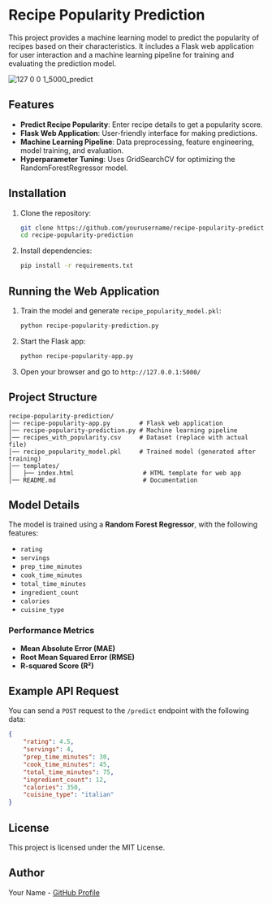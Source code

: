 # Recipe Popularity Prediction
This project provides a machine learning model to predict the popularity of recipes based on their characteristics. It includes a Flask web application for user interaction and a machine learning pipeline for training and evaluating the prediction model.

![127 0 0 1_5000_predict](https://github.com/user-attachments/assets/90f11243-68ca-4ecb-b9d1-507e3521026c)

## Features
- **Predict Recipe Popularity**: Enter recipe details to get a popularity score.
- **Flask Web Application**: User-friendly interface for making predictions.
- **Machine Learning Pipeline**: Data preprocessing, feature engineering, model training, and evaluation.
- **Hyperparameter Tuning**: Uses GridSearchCV for optimizing the RandomForestRegressor model.

## Installation

1. Clone the repository:
   ```bash
   git clone https://github.com/yourusername/recipe-popularity-prediction.git
   cd recipe-popularity-prediction
   ```

2. Install dependencies:
   ```bash
   pip install -r requirements.txt
   ```

## Running the Web Application

1. Train the model and generate `recipe_popularity_model.pkl`:
   ```bash
   python recipe-popularity-prediction.py
   ```

2. Start the Flask app:
   ```bash
   python recipe-popularity-app.py
   ```

3. Open your browser and go to `http://127.0.0.1:5000/`

## Project Structure
```
recipe-popularity-prediction/
│── recipe-popularity-app.py        # Flask web application
│── recipe-popularity-prediction.py # Machine learning pipeline
│── recipes_with_popularity.csv     # Dataset (replace with actual file)
│── recipe_popularity_model.pkl     # Trained model (generated after training)
│── templates/
│   ├── index.html                   # HTML template for web app
│── README.md                        # Documentation
```

## Model Details
The model is trained using a **Random Forest Regressor**, with the following features:
- `rating`
- `servings`
- `prep_time_minutes`
- `cook_time_minutes`
- `total_time_minutes`
- `ingredient_count`
- `calories`
- `cuisine_type`

### Performance Metrics
- **Mean Absolute Error (MAE)**
- **Root Mean Squared Error (RMSE)**
- **R-squared Score (R²)**

## Example API Request
You can send a `POST` request to the `/predict` endpoint with the following data:
```json
{
    "rating": 4.5,
    "servings": 4,
    "prep_time_minutes": 30,
    "cook_time_minutes": 45,
    "total_time_minutes": 75,
    "ingredient_count": 12,
    "calories": 350,
    "cuisine_type": "italian"
}
```

## License
This project is licensed under the MIT License.

## Author
Your Name - [GitHub Profile](https://github.com/sanjayram-a)

